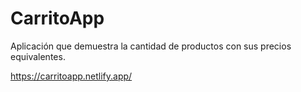 # CarritoApp
Aplicación que demuestra la cantidad de productos con sus precios equivalentes.

https://carritoapp.netlify.app/
